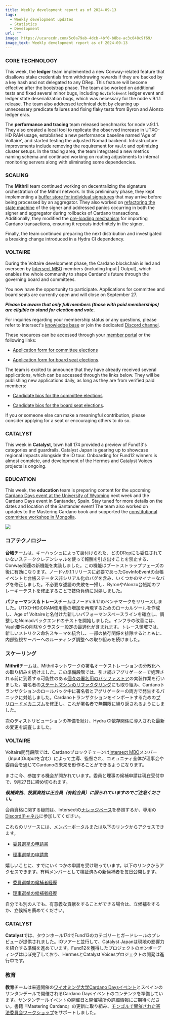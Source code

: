 ```yaml
---
title: Weekly development report as of 2024-09-13
tags:
  - Weekly development updates
  - Statistics
  - Development
url: ""
image: https://ucarecdn.com/5c0a79ab-4dcb-4bf0-b8be-ac3c048c9f69/
image_text: Weekly development report as of 2024-09-13
---
```


### CORE TECHNOLOGY

This week, the **ledger** team implemented a new Conway-related feature that disallows stake credentials from withdrawing rewards if they are backed by a key hash and not delegated to any DRep. This feature will become effective after the bootstrap phase. The team also worked on additional tests and fixed several minor bugs, including `GovInfoEvent` ledger event and ledger state deserialization bugs, which was necessary for the node v.9.1.1 release. The team also addressed technical debt by cleaning up unnecessary predicate failures and fixing flaky tests from Byron and Alonzo ledger eras.

The **performance and tracing** team released benchmarks for node v.9.1.1. They also created a local tool to replicate the observed increase in UTXO-HD RAM usage, established a new performance baseline named 'Age of Voltaire', and started testing the adjusted Nomad backend. Infrastructure improvements include removing the requirement for `Vault` and optimizing cluster setups. In the tracing area, the team integrated a new metrics naming schema and continued working on routing adjustments to internal monitoring servers along with eliminating some dependencies.

### SCALING

The **Mithril** team continued working on decentralizing the signature orchestration of the Mithril network. In this preliminary phase, they kept implementing a [buffer store for individual signatures](https://github.com/input-output-hk/mithril/issues/1900) that may arrive before being processed by an aggregator. They also worked on [refactoring the state machine](https://github.com/input-output-hk/mithril/issues/1922) of the signer and addressed panics occurring in both the signer and aggregator during rollbacks of Cardano transactions. Additionally, they modified the [pre-loading mechanism](https://github.com/input-output-hk/mithril/issues/1920) for importing Cardano transactions, ensuring it repeats indefinitely in the signer.

Finally, the team continued preparing the next distribution and investigated a breaking change introduced in a Hydra CI dependency.

### VOLTAIRE

During the Voltaire development phase, the Cardano blockchain is led and overseen by [Intersect MBO](http://intersectmbo.org) members (including Input | Output), which enables the whole community to shape Cardano's future through the governing board and committees.

You now have the opportunity to participate. Applications for committee and board seats are currently open and will close on September 27.

**_Please be aware that only full members (those with paid memberships) are eligible to stand for election and vote._**  
  
For inquiries regarding your membership status or any questions, please refer to Intersect's [knowledge base](https://docs.intersectmbo.org/intersect-overview/intersect-committees/intersect-elections-2024) or join the dedicated [Discord channel](https://discord.com/channels/1136727663583698984/1270677346743222337).

These resources can be accessed through your [member portal](https://members.intersectmbo.org/) or the following links:

*   [Application form for committee elections](https://mpc.intersectmbo.org/committee-election-application)
    
*   [Application form for board seat elections](https://mpc.intersectmbo.org/intersect-board-election).
    

The team is excited to announce that they have already received several applications, which can be accessed through the links below. They will be publishing new applications daily, as long as they are from verified paid members:

*   [Candidate bios for the committee elections](https://committees.docs.intersectmbo.org/v/intersect-elections-2024/committee-elections/candidates-for-committee-elections-2024)
    
*   [Candidate bios for the board seat elections](https://committees.docs.intersectmbo.org/v/intersect-elections-2024/board-elections/candidates-for-membership-board-seat-election).
    

If you or someone else can make a meaningful contribution, please consider applying for a seat or encouraging others to do so.

### CATALYST

This week in **Catalyst**, town hall 174 provided a preview of Fund13's categories and guardrails. Catalyst Japan is gearing up to showcase regional impacts alongside the IO tour. Onboarding for Fund12 winners is almost complete, and development of the Hermes and Catalyst Voices projects is ongoing.

### EDUCATION

This week, the **education** team is preparing content for the upcoming [Cardano Days event at the University of Wyoming](https://www.uwyo.edu/acct-fin/cbdi/stampede/) next week and the Cardano Days event in Santander, Spain. Stay tuned for more details on the dates and location of the Santander event! The team also worked on updates to the Mastering Cardano book and supported the [constitutional committee workshop in Mongolia](https://lu.ma/282924xd).

![](https://ucarecdn.com/de29f79a-c1d8-46f8-a96a-cbed89192daf/-/preview/-/format/auto/-/quality/smart/)

### コアテクノロジー

**台帳**チームは、キーハッシュによって裏付けられた、どのDRepにも委任されていないステーククレデンシャルを使って報酬を引き出すことを禁止する、Conway関連の新機能を実装しました。この機能はブートストラップフェーズの後に有効になります。ノードv.9.1.1リリースに必要であったGovInfoEventの台帳イベントと台帳ステータス非シリアル化のバグを含み、いくつかのマイナーなバグを修正しました。不必要な述語の失敗を一掃し、ByronやAlonzo台帳期のフレーキーテストを修正することで技術負債に対処しました。

**パフォーマンス＆トレース**チームはノードv.9.1.1のベンチマークをリリースしました。UTXO-HDのRAM使用量の増加を再現するためのローカルツールを作成し、Age of Voltaireと名付けた新しいパフォーマンスベースラインを確立し、調整したNomadバックエンドのテストを開始しました。インフラの改善には、Vault要件の削除やクラスター設定の最適化が含まれます。トレース領域では、新しいメトリクス命名スキーマを統合し、一部の依存関係を排除するとともに、内部監視サーバーへのルーティング調整への取り組みを続けました。

### スケーリング

**Mithril**チームは、Mithrilネットワークの署名オーケストレーションの分散化への取り組みを続けました。この準備段階では、引き続きアグリゲーターで処理される前に到着する可能性のある[個々の署名用のバッファストア](https://github.com/input-output-hk/mithril/issues/1900)の実装作業を行いました。署名者の[ステートマシンのリファクタリング](https://github.com/input-output-hk/mithril/issues/1922)にも取り組み、Cardanoトランザクションのロールバック中に署名者とアグリゲーターの両方で発生するパニックに対処しました。Cardanoトランザクションをインポートするための[プリロードメカニズム](https://github.com/input-output-hk/mithril/issues/1920)を修正し、これが署名者で無期限に繰り返されるようにしました。

次のディストリビューションの準備を続け、Hydra CI依存関係に導入された最新の変更を調査しました。

### VOLTAIRE

Voltaire開発段階では、Cardanoブロックチェーンは[Intersect MBO](http://intersectmbo.org)メンバー（Input|Outputを含む）によって主導、監督され、コミュニティ全体が理事会や委員会を通じてCardanoの未来を形作ることができるようになります。

まさに今、参加する機会が開かれています。委員と理事の候補申請は現在受付中で、9月27日に締め切られます。  

**_候補資格、投票資格は正会員（有給会員）に限られていますのでご注意ください。_**  
  
会員資格に関する疑問は、Intersectの[ナレッジベース](https://docs.intersectmbo.org/intersect-overview/intersect-committees/intersect-elections-2024)を参照するか、専用の[Discordチャネル](https://discord.com/channels/1136727663583698984/1270677346743222337)に参加してください。

これらのリソースには、[メンバーポータル](https://members.intersectmbo.org/)または以下のリンクからアクセスできます。

*   [委員選挙の申請書](https://mpc.intersectmbo.org/committee-election-application)
    
*   [理事選挙の申請書](https://mpc.intersectmbo.org/intersect-board-election)
    

嬉しいことに、すでにいくつかの申請を受け取っています。以下のリンクからアクセスできます。有料メンバーとして検証済みの新候補者を毎日公開します。

*   [委員選挙の候補者経歴](https://committees.docs.intersectmbo.org/v/intersect-elections-2024/committee-elections/candidates-for-committee-elections-2024)
    
*   [理事選挙の候補者経歴](https://committees.docs.intersectmbo.org/v/intersect-elections-2024/board-elections/candidates-for-membership-board-seat-election)
    

自分でも別の人でも、有意義な貢献をすることができる場合は、立候補をするか、立候補を薦めてください。

### CATALYST

**Catalyst**では、タウンホール174でFund13のカテゴリーとガードレールのプレビューが提供されました。IOツアーと並行して、Catalyst Japanは現地の影響力を紹介する準備を進めています。Fund12を獲得したプロジェクトのオンボーディングはほぼ完了しており、HermesとCatalyst Voicesプロジェクトの開発は進行中です。

### 教育

**教育**チームは来週開催の[ワイオミング大学Cardano Daysイベント](https://www.uwyo.edu/acct-fin/cbdi/stampede/)とスペインのサンタンデールで開催されるCardano Daysイベントのコンテンツを準備しています。サンタンデールイベントの開催日と開催場所の詳細情報にご期待ください。書籍『Mastering Cardano』の更新に取り組み、[モンゴルで開催された憲法委員会ワークショップ](https://lu.ma/282924xd)をサポートしました。
